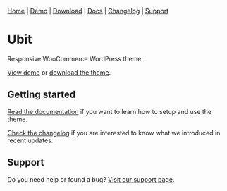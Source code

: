 [Home](/) | [Demo](/demo) | [Download](/download) | [Docs](/docs) | [Changelog](/changelog) | [Support](/support)

# Ubit

Responsive WooCommerce WordPress theme.

[View demo](/demo) or [download the theme](/download).

## Getting started

[Read the documentation](/docs) if you want to learn how to setup and use the theme.

[Check the changelog](/changelog) if you are interested to know what we introduced in recent updates.

## Support

Do you need help or found a bug? [Visit our support page](/support).

